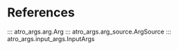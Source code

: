 # References

::: atro_args.arg.Arg
::: atro_args.arg_source.ArgSource
::: atro_args.input_args.InputArgs
